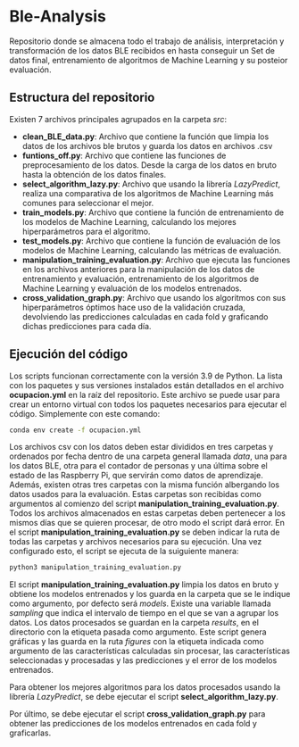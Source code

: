 # Ble-Analysis

Repositorio donde se almacena todo el trabajo de análisis, interpretación y transformación de los datos BLE recibidos en
hasta conseguir un Set de datos final, entrenamiento de algoritmos de Machine Learning y su posteior evaluación.

## Estructura del repositorio

Existen 7 archivos principales agrupados en la carpeta *src*:

- **clean_BLE_data.py**: Archivo que contiene la función que limpia los datos de los archivos ble brutos y guarda los
  datos en archivos .csv
- **funtions_off.py**: Archivo que contiene las funciones de preprocesamiento de los datos. Desde la carga de los datos
  en bruto hasta la obtención de los datos finales.
- **select_algorithm_lazy.py**: Archivo que usando la librería *LazyPredict*, realiza una comparativa de los algoritmos
  de Machine Learning más comunes para seleccionar el mejor.
- **train_models.py**: Archivo que contiene la función de entrenamiento de los modelos de Machine Learning, calculando
  los mejores hiperparámetros para el algoritmo.
- **test_models.py**: Archivo que contiene la función de evaluación de los modelos de Machine Learning, calculando las
  métricas de evaluación.
- **manipulation_training_evaluation.py**: Archivo que ejecuta las funciones en los archivos anteriores para la
  manipulación de los datos de entrenamiento y evaluación, entrenamiento de los algoritmos de Machine Learning y
  evaluación de los modelos entrenados.
- **cross_validation_graph.py**: Archivo que usando los algoritmos con sus hiperparámetros óptimos hace uso de la
  validación cruzada, devolviendo las predicciones calculadas en cada fold y graficando dichas predicciones para cada
  día.

## Ejecución del código

Los scripts funcionan correctamente con la versión 3.9 de Python. La lista con los paquetes y sus versiones instalados
están detallados en el archivo **ocupacion.yml** en la raíz del repositorio. Este archivo se puede usar para crear un
entorno virtual con todos los paquetes necesarios para ejecutar el código. Simplemente con este comando:

```bash
conda env create -f ocupacion.yml
```

Los archivos csv con los datos deben estar divididos en tres carpetas y ordenados por fecha dentro de una carpeta
general llamada *data*, una para los datos BLE, otra para el contador de personas y una última sobre el estado de las
Raspberry Pi, que servirán como datos de aprendizaje. Además, existen otras tres carpetas con la misma función
albergando los datos usados para la evaluación. Estas carpetas son recibidas como argumentos al comienzo del script
**manipulation_training_evaluation.py**. Todos los archivos almacenados en estas carpetas deben pertenecer a los mismos
días que se quieren procesar, de otro modo el script dará error. En el script **manipulation_training_evaluation.py** se
deben indicar la ruta de todas las carpetas y archivos necesarios para su ejecución. Una vez configurado esto, el script
se ejecuta de la suiguiente manera:

```bash
python3 manipulation_training_evaluation.py
```

El script **manipulation_training_evaluation.py** limpia los datos en bruto y obtiene los modelos entrenados y los
guarda en la carpeta que se le indique como argumento, por defecto será *models*. Existe una variable llamada *sampling*
que indica el intervalo de tiempo en el que se van a agrupar los datos. Los datos procesados se guardan en la carpeta
*results*, en el directorio con la etiqueta pasada como argumento. Este script genera gráficas y las guarda en la ruta
*figures* con la etiqueta indicada como argumento de las características calculadas sin procesar, las características
seleccionadas y procesadas y las predicciones y el error de los modelos entrenados.

Para obtener los mejores algoritmos para los datos procesados usando la librería *LazyPredict*, se debe ejecutar el
script **select_algorithm_lazy.py**.

Por último, se debe ejecutar el script **cross_validation_graph.py** para obtener las predicciones de los modelos
entrenados en cada fold y graficarlas.